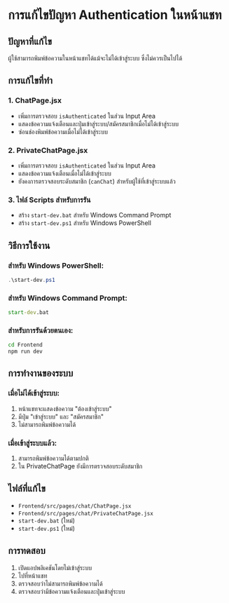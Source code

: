 # การแก้ไขปัญหา Authentication ในหน้าแชท

## ปัญหาที่แก้ไข
ผู้ใช้สามารถพิมพ์ข้อความในหน้าแชทได้แม้จะไม่ได้เข้าสู่ระบบ ซึ่งไม่ควรเป็นไปได้

## การแก้ไขที่ทำ

### 1. ChatPage.jsx
- เพิ่มการตรวจสอบ `isAuthenticated` ในส่วน Input Area
- แสดงข้อความแจ้งเตือนและปุ่มเข้าสู่ระบบ/สมัครสมาชิกเมื่อไม่ได้เข้าสู่ระบบ
- ซ่อนช่องพิมพ์ข้อความเมื่อไม่ได้เข้าสู่ระบบ

### 2. PrivateChatPage.jsx
- เพิ่มการตรวจสอบ `isAuthenticated` ในส่วน Input Area
- แสดงข้อความแจ้งเตือนเมื่อไม่ได้เข้าสู่ระบบ
- ยังคงการตรวจสอบระดับสมาชิก (`canChat`) สำหรับผู้ใช้ที่เข้าสู่ระบบแล้ว

### 3. ไฟล์ Scripts สำหรับการรัน
- สร้าง `start-dev.bat` สำหรับ Windows Command Prompt
- สร้าง `start-dev.ps1` สำหรับ Windows PowerShell

## วิธีการใช้งาน

### สำหรับ Windows PowerShell:
```powershell
.\start-dev.ps1
```

### สำหรับ Windows Command Prompt:
```cmd
start-dev.bat
```

### สำหรับการรันด้วยตนเอง:
```bash
cd Frontend
npm run dev
```

## การทำงานของระบบ

### เมื่อไม่ได้เข้าสู่ระบบ:
1. หน้าแชทจะแสดงข้อความ "ต้องเข้าสู่ระบบ"
2. มีปุ่ม "เข้าสู่ระบบ" และ "สมัครสมาชิก"
3. ไม่สามารถพิมพ์ข้อความได้

### เมื่อเข้าสู่ระบบแล้ว:
1. สามารถพิมพ์ข้อความได้ตามปกติ
2. ใน PrivateChatPage ยังมีการตรวจสอบระดับสมาชิก

## ไฟล์ที่แก้ไข
- `Frontend/src/pages/chat/ChatPage.jsx`
- `Frontend/src/pages/chat/PrivateChatPage.jsx`
- `start-dev.bat` (ใหม่)
- `start-dev.ps1` (ใหม่)

## การทดสอบ
1. เปิดแอปพลิเคชันโดยไม่เข้าสู่ระบบ
2. ไปที่หน้าแชท
3. ตรวจสอบว่าไม่สามารถพิมพ์ข้อความได้
4. ตรวจสอบว่ามีข้อความแจ้งเตือนและปุ่มเข้าสู่ระบบ 